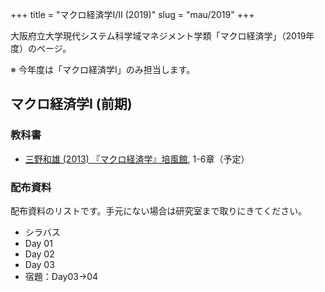 +++
title = "マクロ経済学I/II (2019)"
slug = "mau/2019"
+++

大阪府立大学現代システム科学域マネジメント学類「マクロ経済学」（2019年度）のページ。

※ 今年度は「マクロ経済学I」のみ担当します。

## マクロ経済学I (前期)

### 教科書

- [三野和雄 (2013) 『マクロ経済学』培風館](https://amzn.to/2HRpqvc), 1-6章（予定）

### 配布資料

配布資料のリストです。手元にない場合は研究室まで取りにきてください。

- シラバス
- Day 01
- Day 02
- Day 03
- 宿題：Day03→04
